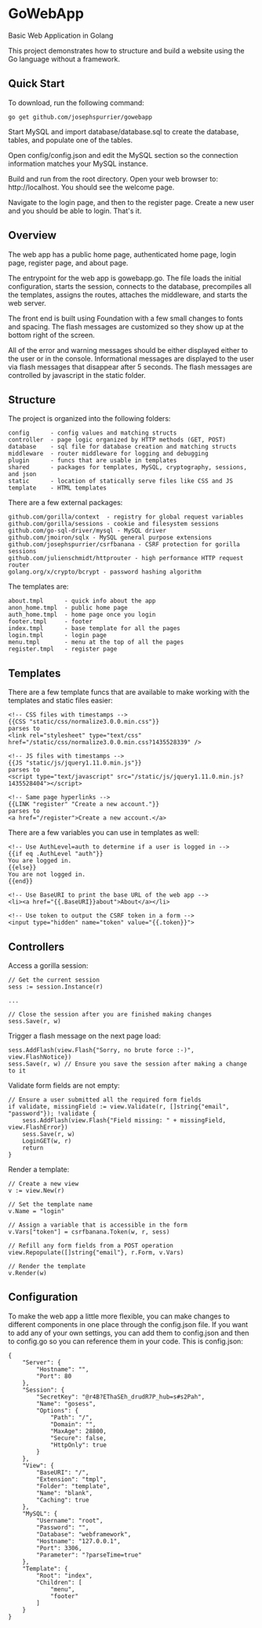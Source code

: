 # GoWebApp
Basic Web Application in Golang

This project demonstrates how to structure and build a website using the Go language without a framework.

## Quick Start

To download, run the following command:

~~~
go get github.com/josephspurrier/gowebapp
~~~

Start MySQL and import database/database.sql to create the database, tables, and populate one of the tables.

Open config/config.json and edit the MySQL section so the connection information matches your MySQL instance.

Build and run from the root directory. Open your web browser to: http://localhost. You should see the welcome page.

Navigate to the login page, and then to the register page. Create a new user and you should be able to login. That's it.

## Overview

The web app has a public home page, authenticated home page, login page, register page, and about page. 

The entrypoint for the web app is gowebapp.go. The file loads the initial configuration, 
starts the session, connects to the database, precompiles all the templates, assigns 
the routes, attaches the middleware, and starts the web server.

The front end is built using Foundation with a few small changes to fonts and spacing. The flash 
messages are customized so they show up at the bottom right of the screen.

All of the error and warning messages should be either displayed either to the 
user or in the console. Informational messages are displayed to the user via 
flash messages that disappear after 5 seconds. The flash messages are controlled 
by javascript in the static folder.

## Structure

The project is organized into the following folders:

~~~
config		- config values and matching structs
controller	- page logic organized by HTTP methods (GET, POST)
database	- sql file for database creation and matching structs
middleware	- router middleware for logging and debugging
plugin		- funcs that are usable in templates
shared		- packages for templates, MySQL, cryptography, sessions, and json
static		- location of statically serve files like CSS and JS
template	- HTML templates
~~~

There are a few external packages:

~~~
github.com/gorilla/context	- registry for global request variables
github.com/gorilla/sessions	- cookie and filesystem sessions
github.com/go-sql-driver/mysql - MySQL driver
github.com/jmoiron/sqlx - MySQL general purpose extensions
github.com/josephspurrier/csrfbanana - CSRF protection for gorilla sessions
github.com/julienschmidt/httprouter - high performance HTTP request router
golang.org/x/crypto/bcrypt - password hashing algorithm
~~~

The templates are:

~~~
about.tmpl		- quick info about the app
anon_home.tmpl	- public home page
auth_home.tmpl	- home page once you login
footer.tmpl		- footer
index.tmpl		- base template for all the pages
login.tmpl		- login page
menu.tmpl		- menu at the top of all the pages
register.tmpl	- register page
~~~

## Templates

There are a few template funcs that are available to make working with the templates 
and static files easier:

~~~
<!-- CSS files with timestamps -->
{{CSS "static/css/normalize3.0.0.min.css"}}
parses to
<link rel="stylesheet" type="text/css" href="/static/css/normalize3.0.0.min.css?1435528339" />

<!-- JS files with timestamps -->
{{JS "static/js/jquery1.11.0.min.js"}}
parses to
<script type="text/javascript" src="/static/js/jquery1.11.0.min.js?1435528404"></script>

<!-- Same page hyperlinks -->
{{LINK "register" "Create a new account."}}
parses to
<a href="/register">Create a new account.</a>
~~~

There are a few variables you can use in templates as well:

~~~
<!-- Use AuthLevel=auth to determine if a user is logged in -->
{{if eq .AuthLevel "auth"}}
You are logged in.
{{else}}
You are not logged in.
{{end}}

<!-- Use BaseURI to print the base URL of the web app -->
<li><a href="{{.BaseURI}}about">About</a></li>

<!-- Use token to output the CSRF token in a form -->
<input type="hidden" name="token" value="{{.token}}">
~~~

## Controllers

Access a gorilla session:

~~~
// Get the current session
sess := session.Instance(r)

...

// Close the session after you are finished making changes
sess.Save(r, w)
~~~

Trigger a flash message on the next page load:

~~~
sess.AddFlash(view.Flash{"Sorry, no brute force :-)", view.FlashNotice})
sess.Save(r, w) // Ensure you save the session after making a change to it
~~~

Validate form fields are not empty:

~~~
// Ensure a user submitted all the required form fields
if validate, missingField := view.Validate(r, []string{"email", "password"}); !validate {
	sess.AddFlash(view.Flash{"Field missing: " + missingField, view.FlashError})
	sess.Save(r, w)
	LoginGET(w, r)
	return
}
~~~

Render a template:

~~~
// Create a new view
v := view.New(r)

// Set the template name
v.Name = "login"

// Assign a variable that is accessible in the form
v.Vars["token"] = csrfbanana.Token(w, r, sess)

// Refill any form fields from a POST operation
view.Repopulate([]string{"email"}, r.Form, v.Vars)

// Render the template
v.Render(w)
~~~

## Configuration

To make the web app a little more flexible, you can make changes to different 
components in one place through the config.json file. If you want to add any 
of your own settings, you can add them to config.json and then to config.go so 
you can reference them in your code. This is config.json:

~~~
{
	"Server": {
		"Hostname": "",
		"Port": 80
	},
	"Session": {
		"SecretKey": "@r4B?EThaSEh_drudR7P_hub=s#s2Pah",
		"Name": "gosess",
		"Options": {
			"Path": "/",
			"Domain": "",
			"MaxAge": 28800,
			"Secure": false,
			"HttpOnly": true
		}
	},
	"View": {
		"BaseURI": "/",
		"Extension": "tmpl",
		"Folder": "template",
		"Name": "blank",
		"Caching": true
	},
	"MySQL": {
		"Username": "root",
		"Password": "",
		"Database": "webframework",
		"Hostname": "127.0.0.1",
		"Port": 3306,
		"Parameter": "?parseTime=true"
	},
	"Template": {
		"Root": "index",
		"Children": [
			"menu",
			"footer"
		]
	}
}
~~~